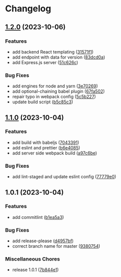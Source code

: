 # Changelog

## [1.2.0](https://github.com/wingedearth/andy-client/compare/v1.1.0...v1.2.0) (2023-10-06)


### Features

* add backend React templating ([31571f1](https://github.com/wingedearth/andy-client/commit/31571f10db14fe23a63093193ee28fd4eb98897c))
* add endpoint with data for version ([83dcd0a](https://github.com/wingedearth/andy-client/commit/83dcd0a8d987d2386075ffb0baa38a736b659e0e))
* add Express.js server ([51c626c](https://github.com/wingedearth/andy-client/commit/51c626c209dc03667e1bb45011e3810cad6545e7))


### Bug Fixes

* add engines for node and yarn ([3e70269](https://github.com/wingedearth/andy-client/commit/3e702690cd4f070c118e112edd65a5640e8edd19))
* add optional-chaining babel plugin ([67fa502](https://github.com/wingedearth/andy-client/commit/67fa50263b1eb6115aa8d47ab58c864b0806cd98))
* repair typo in webpack config ([5c5b227](https://github.com/wingedearth/andy-client/commit/5c5b227273977040da1bd8b4ee83ef21e3232085))
* update build script ([b5c85c3](https://github.com/wingedearth/andy-client/commit/b5c85c35ec4db373da75cadd68bab1307852e78e))

## [1.1.0](https://github.com/wingedearth/andy-client/compare/v1.0.1...v1.1.0) (2023-10-04)


### Features

* add build with babeljs ([7043391](https://github.com/wingedearth/andy-client/commit/7043391fa9d2a3b6bbdea43b50a5ab6eb0b26ff9))
* add eslint and prettier ([b6e4085](https://github.com/wingedearth/andy-client/commit/b6e40855f581e60874d03f0250abeac396bffada))
* add server side webpack build ([a97c6be](https://github.com/wingedearth/andy-client/commit/a97c6bea597a816d7ce806a44239f6923bc6f8df))


### Bug Fixes

* add lint-staged and update eslint config ([77779e0](https://github.com/wingedearth/andy-client/commit/77779e0547bc7229f089e6bb8d8a5f9ac72440f9))

## 1.0.1 (2023-10-04)


### Features

* add commitlint ([b1ea5a3](https://github.com/wingedearth/andy-client/commit/b1ea5a3472e8ff5ca2fc1d4f87947d188cae101d))


### Bug Fixes

* add release-please ([d4957bf](https://github.com/wingedearth/andy-client/commit/d4957bf33268048ee0608ce47ae37a300084236f))
* correct branch name for master ([9380754](https://github.com/wingedearth/andy-client/commit/93807542f96a56e13fe9abcde43ad506e3d4a5b6))


### Miscellaneous Chores

* release 1.0.1 ([7b844e1](https://github.com/wingedearth/andy-client/commit/7b844e1e22693f3acb1a75a021222a5c9f52d69e))
